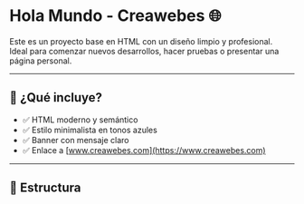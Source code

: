 # Hola Mundo - Creawebes 🌐

Este es un proyecto base en HTML con un diseño limpio y profesional.  
Ideal para comenzar nuevos desarrollos, hacer pruebas o presentar una página personal.

---

## 🚀 ¿Qué incluye?

- ✅ HTML moderno y semántico
- ✅ Estilo minimalista en tonos azules
- ✅ Banner con mensaje claro
- ✅ Enlace a [www.creawebes.com](https://www.creawebes.com)

---

## 📂 Estructura


